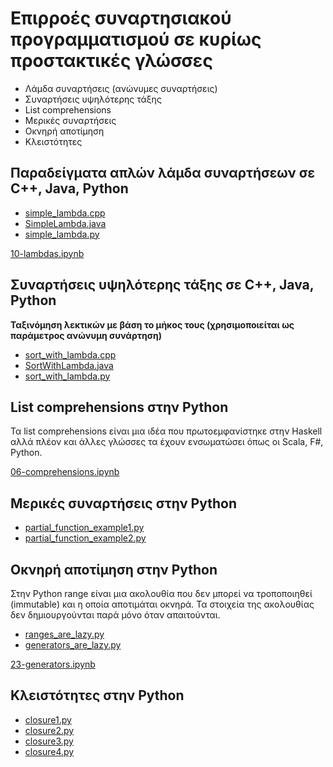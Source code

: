 # Επιρροές συναρτησιακού προγραμματισμού σε κυρίως προστακτικές γλώσσες

* Λάμδα συναρτήσεις (ανώνυμες συναρτήσεις)
* Συναρτήσεις υψηλότερης τάξης
* List comprehensions
* Μερικές συναρτήσεις
* Οκνηρή αποτίμηση
* Κλειστότητες

## Παραδείγματα απλών λάμδα συναρτήσεων σε C++, Java, Python

* [simple_lambda.cpp](./../pl/cpp/simple_lambda.cpp)
* [SimpleLambda.java](./../pl/java/simple_lambda/SimpleLambda.java)
* [simple_lambda.py](./../pl/python/simple_lambda.py)

[10-lambdas.ipynb](https://github.com/chgogos/dituoi_agp/blob/main/pl/python/notebooks/10-lambdas.ipynb)

## Συναρτήσεις υψηλότερης τάξης σε C++, Java, Python

**Ταξινόμηση λεκτικών με βάση το μήκος τους (χρησιμοποιείται ως παράμετρος ανώνυμη συνάρτηση)**

* [sort_with_lambda.cpp](./../pl/cpp/sort_with_lambda.cpp)
* [SortWithLambda.java](./../pl/java/sort_with_lambda/SortWithLambda.java)
* [sort_with_lambda.py](./../pl/python/sort_with_lambda.py)

## List comprehensions στην Python

Τα list comprehensions είναι μια ιδέα που πρωτοεμφανίστηκε στην Haskell αλλά πλέον και άλλες γλώσσες τα έχουν ενσωματώσει όπως οι Scala, F#, Python.

[06-comprehensions.ipynb](https://github.com/chgogos/dituoi_agp/blob/main/pl/python/notebooks/06-comprehensions.ipynb)

## Μερικές συναρτήσεις στην Python

* [partial_function_example1.py](./../pl/python/notebooks/partial_function_example1.py)
* [partial_function_example2.py](./../pl/python/notebooks/partial_function_example2.py)
  
## Οκνηρή αποτίμηση στην Python

Στην Python range είναι μια ακολουθία που δεν μπορεί να τροποποιηθεί (immutable) και η οποία αποτιμάται οκνηρά. Τα στοιχεία της ακολουθίας δεν δημιουργούνται παρά μόνο όταν απαιτούνται.

* [ranges_are_lazy.py](./../pl/python/ranges_are_lazy.py)
* [generators_are_lazy.py](./../pl/python/generators_are_lazy.py)

[23-generators.ipynb](https://github.com/chgogos/dituoi_agp/blob/main/pl/python/notebooks/23-generators.ipynb)

## Κλειστότητες στην Python

* [closure1.py](./../pl/python/closure1.py)
* [closure2.py](./../pl/python/closure2.py)
* [closure3.py](./../pl/python/closure3.py)
* [closure4.py](./../pl/python/closure4.py)

